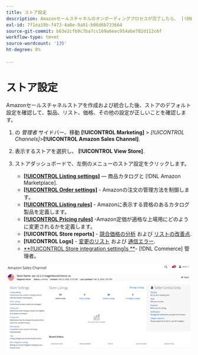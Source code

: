 ```yaml
---
title: ストア設定
description: Amazonセールスチャネルのオンボーディングプロセスが完了したら、 [!DNL Commerce] ストア設定。
exl-id: 7f1ea19b-f473-4a8e-9a91-b06d6b733664
source-git-commit: b63e2cfb9c7ba7cc169a6eec954abe782d112c6f
workflow-type: tm+mt
source-wordcount: '135'
ht-degree: 0%

---
```


# ストア設定

Amazonセールスチャネルストアを作成および統合した後、ストアのデフォルト設定を確認して、製品、リスト、価格、その他の設定が正しいことを確認します。

1. の _管理者_ サイドバー、移動 **[!UICONTROL Marketing]** > _[!UICONTROL Channels]_>**[!UICONTROL Amazon Sales Channel]**.

1. 表示するストアを選択し、 **[!UICONTROL View Store]**.

1. ストアダッシュボードで、左側のメニューのストア設定をクリックします。

   - [**[!UICONTROL Listing settings]**](./listing-settings.md)  — 商品カタログと [!DNL Amazon Marketplace].
   - [**[!UICONTROL Order settings]**](./order-settings.md) - Amazonの注文の管理方法を制御します。
   - [**[!UICONTROL Listing rules]**](./listing-rules.md) - Amazonに表示する資格のあるカタログ製品を定義します。
   - [**[!UICONTROL Pricing rules]**](./pricing-products.md) -Amazon定価が適格な上場用にどのように変更されるかを定義します。
   - **[!UICONTROL Store reports]** - [競合価格の分析](./competitive-price-analysis.md) および [リストの改善点](./listing-improvements.md).
   - **[!UICONTROL Logs]** - [変更のリスト](./listing-changes-log.md) および [通信エラー](./communication-errors-log.md).
   - [**[!UICONTROL Store integration setting]s **](./store-integration-settings.md)- [!DNL Commerce] 管理者。

![ストアダッシュボード](assets/ob-store-review.png)
